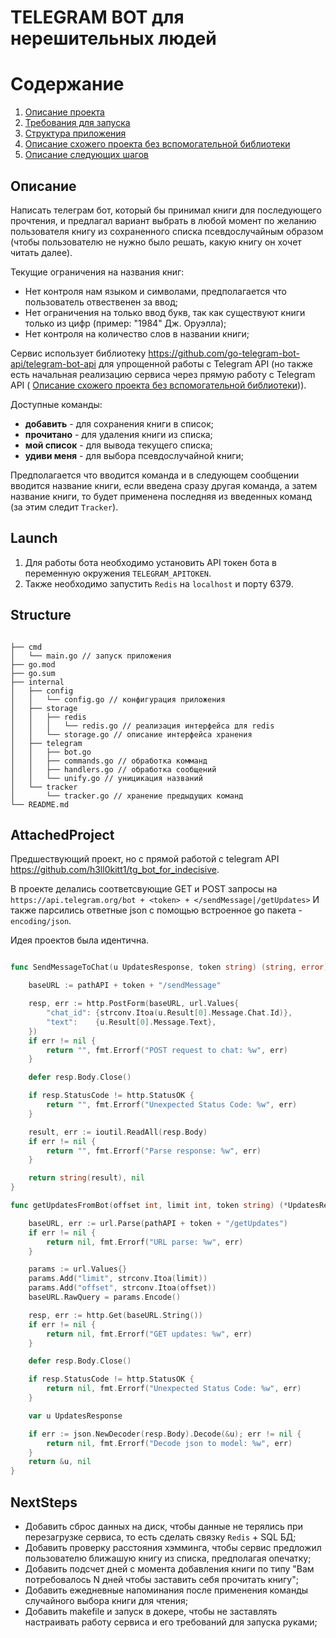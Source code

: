 # TELEGRAM BOT для нерешительных людей 

# Содержание
1. [Описание проекта](#Описание)
2. [Требования для запуска](#Launch)
3. [Структура приложения](#Structure)
4. [Описание схожего проекта без вспомогательной библиотеки](#AttachedProject)
5. [Описание следующих шагов](#NextSteps)

## Описание

Написать телеграм бот, который бы принимал книги для последующего прочтения, и предлагал 
вариант выбрать в любой момент по желанию пользователя книгу из сохраненного списка псевдослучайным образом 
(чтобы пользователю не нужно было решать, какую книгу он хочет читать далее).

Текущие ограничения на названия книг:
* Нет контроля нам языком и символами, предполагается что пользователь отвественен за ввод;
* Нет ограничения на только ввод букв, так как существуют книги только из цифр (пример: "1984" Дж. Оруэлла);
* Нет контроля на количество слов в названии книги;

Сервис использует библиотеку https://github.com/go-telegram-bot-api/telegram-bot-api для упрощенной работы с Telegram API
(но также есть начальная реализацию сервиса через прямую работу с Telegram API ( [Описание схожего проекта без вспомогательной библиотеки](#AttachedProject))).

Доступные команды:
* **добавить** - для сохранения книги в список;
* **прочитано** - для удаления книги из списка;
* **мой список** - для вывода текущего списка;
* **удиви меня** - для выбора псевдослучайной книги;

Предполагается что вводится команда и в следующем сообщении вводится название книги, если введена сразу другая команда,
а затем название книги, то будет применена последняя из введенных команд (за этим следит `Tracker`).

## Launch

1. Для работы бота необходимо установить API токен бота в переменную окружения `TELEGRAM_APITOKEN`.
2. Также необходимо запустить `Redis` на `localhost` и порту 6379.

## Structure
```

├── cmd
│   └── main.go // запуск приложения
├── go.mod
├── go.sum
├── internal
│   ├── config 
│   │   └── config.go // конфигурация приложения
│   ├── storage
│   │   ├── redis
│   │   │   └── redis.go // реализация интерфейса для redis
│   │   └── storage.go // описание интерфейса хранения 
│   ├── telegram
│   │   ├── bot.go
│   │   ├── commands.go // обработка комманд
│   │   ├── handlers.go // обработка сообщений
│   │   └── unify.go // уницикация названий
│   └── tracker
│       └── tracker.go // хранение предыдущих команд
└── README.md
```

## AttachedProject

Предшествующий проект, но с прямой работой с telegram API https://github.com/h3ll0kitt1/tg_bot_for_indecisive.

В проекте делались соответсвующие GET и POST запросы на `https://api.telegram.org/bot + <token> + </sendMessage|/getUpdates>`
И также парсились ответные json с помощью встроенное go пакета - `encoding/json`.

Идея проектов была идентична. 

```go

func SendMessageToChat(u UpdatesResponse, token string) (string, error) {

	baseURL := pathAPI + token + "/sendMessage"

	resp, err := http.PostForm(baseURL, url.Values{
		"chat_id": {strconv.Itoa(u.Result[0].Message.Chat.Id)},
		"text":    {u.Result[0].Message.Text},
	})
	if err != nil {
		return "", fmt.Errorf("POST request to chat: %w", err)
	}

	defer resp.Body.Close()

	if resp.StatusCode != http.StatusOK {
		return "", fmt.Errorf("Unexpected Status Code: %w", err)
	}

	result, err := ioutil.ReadAll(resp.Body)
	if err != nil {
		return "", fmt.Errorf("Parse response: %w", err)
	}

	return string(result), nil
}

func getUpdatesFromBot(offset int, limit int, token string) (*UpdatesResponse, error) {

	baseURL, err := url.Parse(pathAPI + token + "/getUpdates")
	if err != nil {
		return nil, fmt.Errorf("URL parse: %w", err)
	}

	params := url.Values{}
	params.Add("limit", strconv.Itoa(limit))
	params.Add("offset", strconv.Itoa(offset))
	baseURL.RawQuery = params.Encode()

	resp, err := http.Get(baseURL.String())
	if err != nil {
		return nil, fmt.Errorf("GET updates: %w", err)
	}

	defer resp.Body.Close()

	if resp.StatusCode != http.StatusOK {
		return nil, fmt.Errorf("Unexpected Status Code: %w", err)
	}

	var u UpdatesResponse

	if err := json.NewDecoder(resp.Body).Decode(&u); err != nil {
		return nil, fmt.Errorf("Decode json to model: %w", err)
	}
	return &u, nil
}

```

## NextSteps

* Добавить сброс данных на диск, чтобы данные не терялись при перезагрузке сервиса, то есть сделать связку `Redis` + SQL БД;
* Добавить проверку расстояния хэмминга, чтобы сервис предложил пользователю ближашую книгу из списка, предполагая опечатку;
* Добавить подсчет дней с момента добавления книги по типу "Вам потребовалось N дней чтобы заставить себя прочитать книгу";
* Добавить ежедневные напоминания после применения команды случайного выбора книги для чтения;
* Добавить makefile и запуск в докере, чтобы не заставлять настраивать работу сервиса и его требований для запуска руками;
